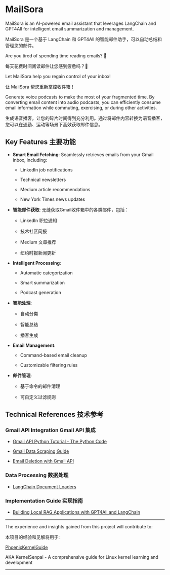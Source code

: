 # MailSora

MailSora is an AI-powered email assistant that leverages LangChain and GPT4All for intelligent email summarization and management.

MailSora 是一个基于 LangChain 和 GPT4All 的智能邮件助手，可以自动总结和管理您的邮件。

Are you tired of spending time reading emails? 📧

每天花费时间阅读邮件让您感到疲惫吗？📧

Let MailSora help you regain control of your inbox!

让 MailSora 帮您重新掌控收件箱！

Generate voice podcasts to make the most of your fragmented time. By converting email content into audio podcasts, you can efficiently consume email information while commuting, exercising, or during other activities.

生成语音播客，让您的碎片时间得到充分利用。通过将邮件内容转换为语音播客，您可以在通勤、运动等场景下高效获取邮件信息。

## Key Features 主要功能

- **Smart Email Fetching**: Seamlessly retrieves emails from your Gmail inbox, including:

  - LinkedIn job notifications

  - Technical newsletters

  - Medium article recommendations  

  - New York Times news updates

- **智能邮件获取**: 无缝获取Gmail收件箱中的各类邮件，包括：
  
  - LinkedIn 职位通知
  
  - 技术社区简报
  
  - Medium 文章推荐
  
  - 纽约时报新闻更新

- **Intelligent Processing**: 
  
  - Automatic categorization
  
  - Smart summarization
  
  - Podcast generation
  
- **智能处理**:
  
  - 自动分类
  
  - 智能总结

  - 播客生成

- **Email Management**:
  
  - Command-based email cleanup
  
  - Customizable filtering rules
  
- **邮件管理**:
  
  - 基于命令的邮件清理
  
  - 可自定义过滤规则

## Technical References 技术参考

### Gmail API Integration Gmail API 集成

- [Gmail API Python Tutorial - The Python Code](https://thepythoncode.com/article/use-gmail-api-in-python)

- [Gmail Data Scraping Guide](https://www.reddit.com/r/learnpython/comments/14f6qs1/i_need_to_learn_how_to_scrape_data_from_gmail/)

- [Email Deletion with Gmail API](https://stackoverflow.com/questions/64734384/deleting-specific-emails-in-gmail-using-python)

### Data Processing 数据处理

- [LangChain Document Loaders](https://python.langchain.com/docs/integrations/document_loaders/)

### Implementation Guide 实现指南

- [Building Local RAG Applications with GPT4All and LangChain](https://medium.com/rahasak/build-rag-application-using-a-llm-running-on-local-computer-with-gpt4all-and-langchain-13b4b8851db8)

---

The experience and insights gained from this project will contribute to:

本项目的经验和见解将用于:

[PhoenixKernelGuide](https://github.com/WoodHolz/PhoenixKernelGuide) 

AKA KernelSenpai - A comprehensive guide for Linux kernel learning and development

---
